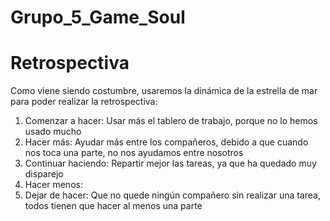 # Grupo_5_Game_Soul

# Retrospectiva

Como viene siendo costumbre, usaremos la dinámica de la estrella de mar para poder realizar la retrospectiva:

1. Comenzar a hacer: Usar más el tablero de trabajo, porque no lo hemos usado mucho
2. Hacer más: Ayudar más entre los compañeros, debido a que cuando nos toca una parte, no nos ayudamos entre nosotros
3. Continuar haciendo: Repartir mejor las tareas, ya que ha quedado muy disparejo
4. Hacer menos: 
5. Dejar de hacer: Que no quede ningún compañero sin realizar una tarea, todos tienen que hacer al menos una parte
